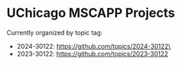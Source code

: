 # UChicago MSCAPP Projects

Currently organized by topic tag:

- 2024-30122: https://github.com/topics/2024-30122\
- 2023-30122: https://github.com/topics/2023-30122
